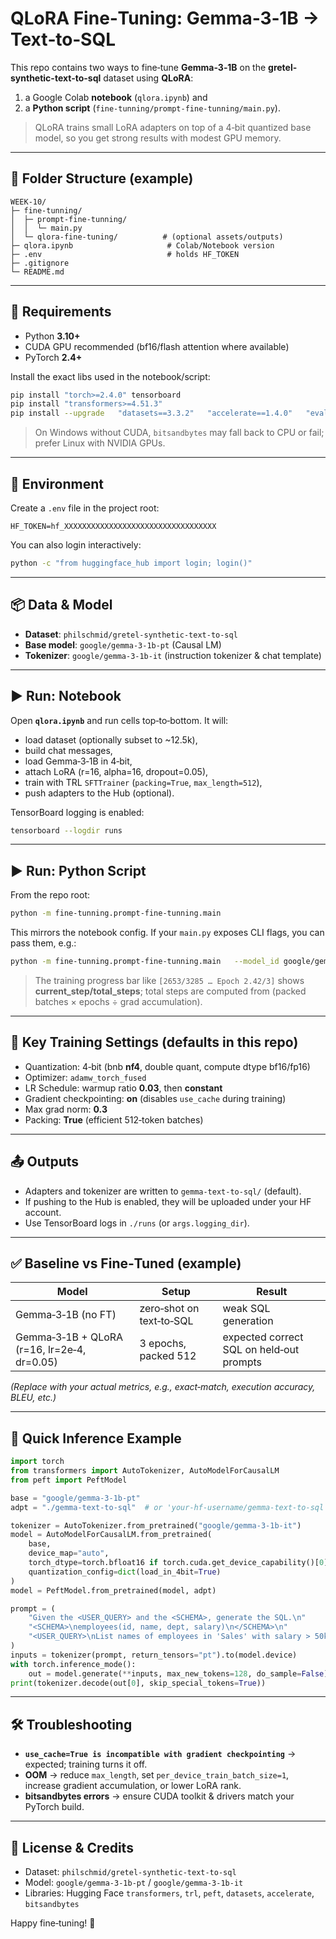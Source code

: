 # QLoRA Fine‑Tuning: Gemma‑3‑1B → Text‑to‑SQL

This repo contains two ways to fine‑tune **Gemma‑3‑1B** on the **gretel-synthetic-text-to-sql** dataset using **QLoRA**:
1) a Google Colab **notebook** (`qlora.ipynb`) and  
2) a **Python script** (`fine-tunning/prompt-fine-tunning/main.py`).

> QLoRA trains small LoRA adapters on top of a 4‑bit quantized base model, so you get strong results with modest GPU memory.

---

## 📁 Folder Structure (example)
```
WEEK-10/
├─ fine-tunning/
│  ├─ prompt-fine-tunning/
│  │  └─ main.py
│  └─ qlora-fine-tuning/          # (optional assets/outputs)
├─ qlora.ipynb                     # Colab/Notebook version
├─ .env                            # holds HF_TOKEN
├─ .gitignore
└─ README.md
```

---

## 🧰 Requirements

- Python **3.10+**
- CUDA GPU recommended (bf16/flash attention where available)
- PyTorch **2.4+**

Install the exact libs used in the notebook/script:

```bash
pip install "torch>=2.4.0" tensorboard
pip install "transformers>=4.51.3"
pip install --upgrade   "datasets==3.3.2"   "accelerate==1.4.0"   "evaluate==0.4.3"   "bitsandbytes==0.45.3"   "trl==0.21.0"   "peft==0.14.0"   sentencepiece python-dotenv
```

> On Windows without CUDA, `bitsandbytes` may fall back to CPU or fail; prefer Linux with NVIDIA GPUs.

---

## 🔐 Environment

Create a `.env` file in the project root:
```
HF_TOKEN=hf_XXXXXXXXXXXXXXXXXXXXXXXXXXXXXXXXXX
```

You can also login interactively:
```bash
python -c "from huggingface_hub import login; login()"
```

---

## 📦 Data & Model

- **Dataset**: `philschmid/gretel-synthetic-text-to-sql`
- **Base model**: `google/gemma-3-1b-pt` (Causal LM)
- **Tokenizer**: `google/gemma-3-1b-it` (instruction tokenizer & chat template)

---

## ▶️ Run: Notebook

Open **`qlora.ipynb`** and run cells top‑to‑bottom. It will:
- load dataset (optionally subset to ~12.5k),
- build chat messages,
- load Gemma‑3‑1B in 4‑bit,
- attach LoRA (r=16, alpha=16, dropout=0.05),
- train with TRL `SFTTrainer` (`packing=True`, `max_length=512`),
- push adapters to the Hub (optional).

TensorBoard logging is enabled:
```bash
tensorboard --logdir runs
```

---

## ▶️ Run: Python Script

From the repo root:
```bash
python -m fine-tunning.prompt-fine-tunning.main
```
This mirrors the notebook config. If your `main.py` exposes CLI flags, you can pass them, e.g.:
```bash
python -m fine-tunning.prompt-fine-tunning.main   --model_id google/gemma-3-1b-pt   --epochs 3   --per_device_train_batch_size 1   --grad_accum 4   --max_length 512   --learning_rate 2e-4   --rank 16 --lora_alpha 16 --lora_dropout 0.05   --output_dir gemma-text-to-sql
```

> The training progress bar like `[2653/3285 … Epoch 2.42/3]` shows **current_step/total_steps**; total steps are computed from (packed batches × epochs ÷ grad accumulation).

---

## 🔧 Key Training Settings (defaults in this repo)

- Quantization: 4‑bit (bnb **nf4**, double quant, compute dtype bf16/fp16)
- Optimizer: `adamw_torch_fused`
- LR Schedule: warmup ratio **0.03**, then **constant**
- Gradient checkpointing: **on** (disables `use_cache` during training)
- Max grad norm: **0.3**
- Packing: **True** (efficient 512‑token batches)

---

## 📤 Outputs

- Adapters and tokenizer are written to `gemma-text-to-sql/` (default).
- If pushing to the Hub is enabled, they will be uploaded under your HF account.
- Use TensorBoard logs in `./runs` (or `args.logging_dir`).

---

## ✅ Baseline vs Fine‑Tuned (example)

| Model | Setup | Result |
|---|---|---|
| Gemma‑3‑1B (no FT) | zero‑shot on text‑to‑SQL | weak SQL generation |
| Gemma‑3‑1B + QLoRA (r=16, lr=2e‑4, dr=0.05) | 3 epochs, packed 512 | expected correct SQL on held‑out prompts |

*(Replace with your actual metrics, e.g., exact‑match, execution accuracy, BLEU, etc.)*

---

## 🔎 Quick Inference Example

```python
import torch
from transformers import AutoTokenizer, AutoModelForCausalLM
from peft import PeftModel

base = "google/gemma-3-1b-pt"
adpt = "./gemma-text-to-sql"  # or 'your-hf-username/gemma-text-to-sql'

tokenizer = AutoTokenizer.from_pretrained("google/gemma-3-1b-it")
model = AutoModelForCausalLM.from_pretrained(
    base,
    device_map="auto",
    torch_dtype=torch.bfloat16 if torch.cuda.get_device_capability()[0] >= 8 else torch.float16,
    quantization_config=dict(load_in_4bit=True)
)
model = PeftModel.from_pretrained(model, adpt)

prompt = (
    "Given the <USER_QUERY> and the <SCHEMA>, generate the SQL.\n"
    "<SCHEMA>\nemployees(id, name, dept, salary)\n</SCHEMA>\n"
    "<USER_QUERY>\nList names of employees in 'Sales' with salary > 50k\n</USER_QUERY>"
)
inputs = tokenizer(prompt, return_tensors="pt").to(model.device)
with torch.inference_mode():
    out = model.generate(**inputs, max_new_tokens=128, do_sample=False)
print(tokenizer.decode(out[0], skip_special_tokens=True))
```

---

## 🛠 Troubleshooting

- **`use_cache=True is incompatible with gradient checkpointing`** → expected; training turns it off.
- **OOM** → reduce `max_length`, set `per_device_train_batch_size=1`, increase gradient accumulation, or lower LoRA rank.
- **bitsandbytes errors** → ensure CUDA toolkit & drivers match your PyTorch build.

---

## 📄 License & Credits

- Dataset: `philschmid/gretel-synthetic-text-to-sql`
- Model: `google/gemma-3-1b-pt` / `google/gemma-3-1b-it`
- Libraries: Hugging Face `transformers`, `trl`, `peft`, `datasets`, `accelerate`, `bitsandbytes`

Happy fine‑tuning! 🚀
